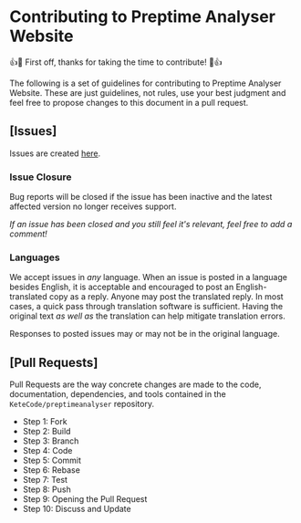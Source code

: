 # Contributing to Preptime Analyser Website

:+1::tada: First off, thanks for taking the time to contribute! :tada::+1:


The following is a set of guidelines for contributing to Preptime Analyser Website.
These are just guidelines, not rules, use your best judgment and feel free to
propose changes to this document in a pull request.

## [Issues]

Issues are created [here](https://github.com/KeteCode/preptimeanalyser/issues/new).
### Issue Closure

Bug reports will be closed if the issue has been inactive and the latest affected version no longer receives support.

_If an issue has been closed and you still feel it's relevant, feel free to add a comment!_

### Languages

We accept issues in *any* language.
When an issue is posted in a language besides English, it is acceptable and encouraged to post an English-translated copy as a reply.
Anyone may post the translated reply.
In most cases, a quick pass through translation software is sufficient.
Having the original text _as well as_ the translation can help mitigate translation errors.

Responses to posted issues may or may not be in the original language.

## [Pull Requests]

Pull Requests are the way concrete changes are made to the code, documentation,
dependencies, and tools contained in the `KeteCode/preptimeanalyser` repository.

* Step 1: Fork
* Step 2: Build
* Step 3: Branch
* Step 4: Code
* Step 5: Commit
* Step 6: Rebase
* Step 7: Test
* Step 8: Push
* Step 9: Opening the Pull Request
* Step 10: Discuss and Update
